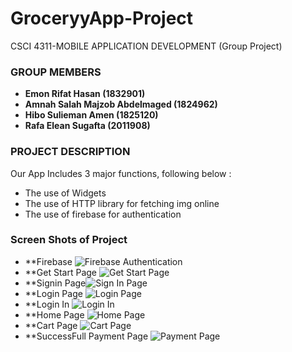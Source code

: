 # GroceryyApp-Project
CSCI 4311-MOBILE APPLICATION DEVELOPMENT (Group Project)

### GROUP MEMBERS
- **Emon Rifat Hasan     			(1832901)**
- **Amnah Salah Majzob Abdelmaged       (1824962)**
- **Hibo Sulieman Amen       (1825120)**
- **Rafa Elean Sugafta        (2011908)**


### PROJECT DESCRIPTION

Our App Includes 3 major functions, following below :
- The use of Widgets
- The use of HTTP library for fetching img online
- The use of firebase for authentication

### Screen Shots of Project

- **Firebase ![Firebase Authentication](https://github.com/rifathasanemon/GroceryyApp-Project/blob/main/ProjectScreenShot/firebase.PNG)
- **Get Start Page ![Get Start Page](https://github.com/rifathasanemon/GroceryyApp-Project/blob/main/ProjectScreenShot/Screenshot_20230128_165647.png)
- **Signin Page![Sign In Page](https://github.com/rifathasanemon/GroceryyApp-Project/blob/main/ProjectScreenShot/Screenshot_20230128_171014.png)
- **Login Page ![Login Page](https://github.com/rifathasanemon/GroceryyApp-Project/blob/main/ProjectScreenShot/Screenshot_20230128_165710.png)
- **Login In ![Login In](https://github.com/rifathasanemon/GroceryyApp-Project/blob/main/ProjectScreenShot/Screenshot_20230128_165742.png)
- **Home Page ![Home Page](https://github.com/rifathasanemon/GroceryyApp-Project/blob/main/ProjectScreenShot/Screenshot_20230128_165751.png)
- **Cart Page ![Cart Page](https://github.com/rifathasanemon/GroceryyApp-Project/blob/main/ProjectScreenShot/Screenshot_20230128_165804.png)
- **SuccessFull Payment Page ![Payment Page](https://github.com/rifathasanemon/GroceryyApp-Project/blob/main/ProjectScreenShot/Screenshot_20230128_165827.png)

